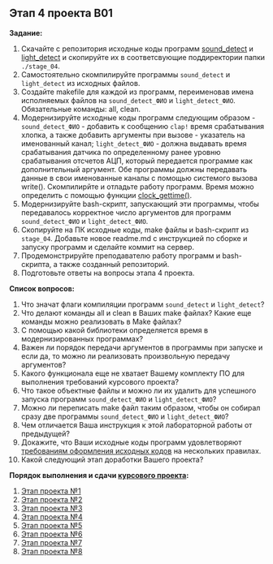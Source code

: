 ## Этап 4 проекта В01

__Задание:__  
1. Скачайте с репозитория исходные коды программ [sound_detect](../../code_examples/sound_detect) и [light_detect](../../code_examples/light_detect) и скопируйте их в соответсвующие поддиректории папки `./stage_04`.
2. Самостоятельно скомпилируйте  программы `sound_detect` и `light_detect` из исходных файлов.
3. Создайте makefile для каждой из программ, переименовав имена исполняемых файлов на `sound_detect_ФИО` и `light_detect_ФИО`. Обязательные команды: all, clean.
4. Модернизируйте исходные коды программ следующим образом - `sound_detect_ФИО` - добавить к сообщению `clap!` время срабатывания хлопка, а также добавить аргументы при вызове - указатель на именованный канал; `light_detect_ФИО` - должна выдавать время срабатывания датчика по определенному ранее уровню срабатывания отсчетов АЦП, который передается программе как дополнительный аргумент. Обе программы должны передавать данные в свои именованные каналы с помощью системого вызова write(). Скомпилирйте и отладьте работу программ. Время можно определить с помощью функции [clock_gettime()](https://ru.manpages.org/clock_gettime/2).
5. Модернизируйте bash-скрипт, запускающий эти программы, чтобы передавалось корректное число аргументов для программ `sound_detect_ФИО` и `light_detect_ФИО`.
6. Скопируйте на ПК исходные коды, make файлы и bash-скрипт из `stage_04`. Добавьте новое readme.md с инструкцией по сборке и запуску программ и сделайте коммит на сервер.
7. Продемонстрируйте преподавателю работу программ и bash-скрипта, а также созданный репозиторий. 
8. Подготовьте ответы на вопросы этапа 4 проекта.

__Список вопросов:__
1. Что значат флаги компиляции программ `sound_detect` и `light_detect`?
2. Что делают команды all и clean в Ваших make файлах? Какие еще команды можно реализовать в Make файлах?
3. С помощью какой библиотеки определяется время в модернизированных программах?
4. Важен ли порядок передачи аргументов в программы при запуске и если да, то можно ли реализовать произвольную передачу аргументов?
5. Какого функционала еще не хватает Вашему комплекту ПО для выполнения требований курсового проекта?
6. Что такое объектные файлы и можно ли их удалить для успешного запуска программ `sound_detect_ФИО` и `light_detect_ФИО`?
7. Можно ли переписать make файл таким образом, чтобы он собирал сразу две программы `sound_detect_ФИО` и `light_detect_ФИО`?
8. Чем отличается Ваша инструкция к этой лабораторной работы от предыдущей?
9. Докажите, что Ваши исходные коды программ удовлетворяют [требованиям оформления исходных кодов](https://www.kernel.org/doc/html/v4.10/process/coding-style.html) на нескольких правилах.
10. Какой следующий этап доработки Вашего проекта?

__Порядок выполнения и сдачи [курсового проекта](var_01_task.md):__
1. [Этап проекта №1](var_01_stage_01.md)
2. [Этап проекта №2](var_01_stage_02.md)
3. [Этап проекта №3](var_01_stage_03.md)
4. [Этап проекта №4](var_01_stage_04.md)
5. [Этап проекта №5](var_01_stage_05.md)
6. [Этап проекта №6](var_01_stage_06.md)
7. [Этап проекта №7](var_01_stage_07.md)
8. [Этап проекта №8](var_01_stage_08.md)

